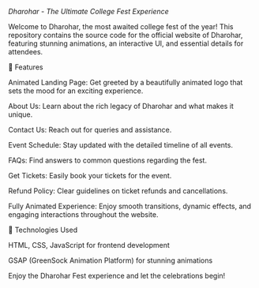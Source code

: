 *Dharohar - The Ultimate College Fest Experience*

Welcome to Dharohar, the most awaited college fest of the year! This repository contains the source code for the official website of Dharohar, featuring stunning animations, an interactive UI, and essential details for attendees.

🎉 Features

Animated Landing Page: Get greeted by a beautifully animated logo that sets the mood for an exciting experience.

About Us: Learn about the rich legacy of Dharohar and what makes it unique.

Contact Us: Reach out for queries and assistance.

Event Schedule: Stay updated with the detailed timeline of all events.

FAQs: Find answers to common questions regarding the fest.

Get Tickets: Easily book your tickets for the event.

Refund Policy: Clear guidelines on ticket refunds and cancellations.

Fully Animated Experience: Enjoy smooth transitions, dynamic effects, and engaging interactions throughout the website.

🚀 Technologies Used

HTML, CSS, JavaScript for frontend development

GSAP (GreenSock Animation Platform) for stunning animations




Enjoy the Dharohar Fest experience and let the celebrations begin! 
